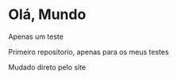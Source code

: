 # Olá, Mundo
 Apenas um teste

Primeiro repositorio, apenas para os meus testes

Mudado direto pelo site
